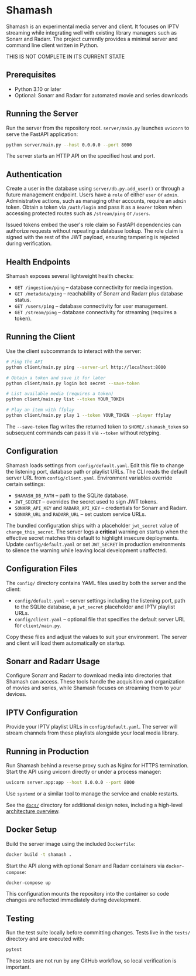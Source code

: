 # Shamash

Shamash is an experimental media server and client. It focuses on IPTV streaming while integrating well with existing library managers such as Sonarr and Radarr. The project currently provides a minimal server and command line client written in Python.

THIS IS NOT COMPLETE IN ITS CURRENT STATE

## Prerequisites

- Python 3.10 or later
- Optional: Sonarr and Radarr for automated movie and series downloads

## Running the Server

Run the server from the repository root. `server/main.py` launches `uvicorn` to
serve the FastAPI application:

```bash
python server/main.py --host 0.0.0.0 --port 8000
```

The server starts an HTTP API on the specified host and port.

## Authentication

Create a user in the database using `server/db.py.add_user()` or through a
future management endpoint. Users have a `role` of either `user` or `admin`.
Administrative actions, such as managing other accounts, require an `admin`
token. Obtain a token via `/auth/login` and pass it as a `Bearer` token when
accessing protected routes such as `/stream/ping` or `/users`.

Issued tokens embed the user's role claim so FastAPI dependencies can authorize
requests without repeating a database lookup. The role claim is signed with the
rest of the JWT payload, ensuring tampering is rejected during verification.

## Health Endpoints

Shamash exposes several lightweight health checks:

* `GET /ingestion/ping` &ndash; database connectivity for media ingestion.
* `GET /metadata/ping` &ndash; reachability of Sonarr and Radarr plus database status.
* `GET /users/ping` &ndash; database connectivity for user management.
* `GET /stream/ping` &ndash; database connectivity for streaming (requires a token).

## Running the Client

Use the client subcommands to interact with the server:

```bash
# Ping the API
python client/main.py ping --server-url http://localhost:8000

# Obtain a token and save it for later
python client/main.py login bob secret --save-token

# List available media (requires a token)
python client/main.py list --token YOUR_TOKEN

# Play an item with ffplay
python client/main.py play 1 --token YOUR_TOKEN --player ffplay
```

The `--save-token` flag writes the returned token to `$HOME/.shamash_token` so
subsequent commands can pass it via `--token` without retyping.

## Configuration

Shamash loads settings from `config/default.yaml`. Edit this file to change
the listening port, database path or playlist URLs. The CLI reads the default
server URL from `config/client.yaml`. Environment variables override certain
settings:

* `SHAMASH_DB_PATH` – path to the SQLite database.
* `JWT_SECRET` – overrides the secret used to sign JWT tokens.
* `SONARR_API_KEY` and `RADARR_API_KEY` – credentials for Sonarr and Radarr.
* `SONARR_URL` and `RADARR_URL` – set custom service URLs.

The bundled configuration ships with a placeholder `jwt_secret` value of
`change_this_secret`. The server logs a **critical** warning on startup when the
effective secret matches this default to highlight insecure deployments. Update
`config/default.yaml` or set `JWT_SECRET` in production environments to silence
the warning while leaving local development unaffected.

## Configuration Files

The `config/` directory contains YAML files used by both the server and the
client:

* `config/default.yaml` &ndash; server settings including the listening port,
  path to the SQLite database, a `jwt_secret` placeholder and IPTV playlist URLs.
* `config/client.yaml` &ndash; optional file that specifies the default server
  URL for `client/main.py`.

Copy these files and adjust the values to suit your environment. The server and
client will load them automatically on startup.

## Sonarr and Radarr Usage

Configure Sonarr and Radarr to download media into directories that Shamash can access. These tools handle the acquisition and organization of movies and series, while Shamash focuses on streaming them to your devices.

## IPTV Configuration

Provide your IPTV playlist URLs in `config/default.yaml`. The server will stream channels from these playlists alongside your local media library.

## Running in Production

Run Shamash behind a reverse proxy such as Nginx for HTTPS termination.
Start the API using uvicorn directly or under a process manager:

```bash
uvicorn server.app:app --host 0.0.0.0 --port 8000
```

Use `systemd` or a similar tool to manage the service and enable restarts.

See the [`docs/`](docs/README.md) directory for additional design notes,
including a high-level [architecture overview](docs/architecture.md).

## Docker Setup

Build the server image using the included `Dockerfile`:

```bash
docker build -t shamash .
```

Start the API along with optional Sonarr and Radarr containers via
`docker-compose`:

```bash
docker-compose up
```

This configuration mounts the repository into the container so code changes are
reflected immediately during development.

## Testing

Run the test suite locally before committing changes. Tests live in the
`tests/` directory and are executed with:

```bash
pytest
```

These tests are not run by any GitHub workflow, so local verification is
important.
